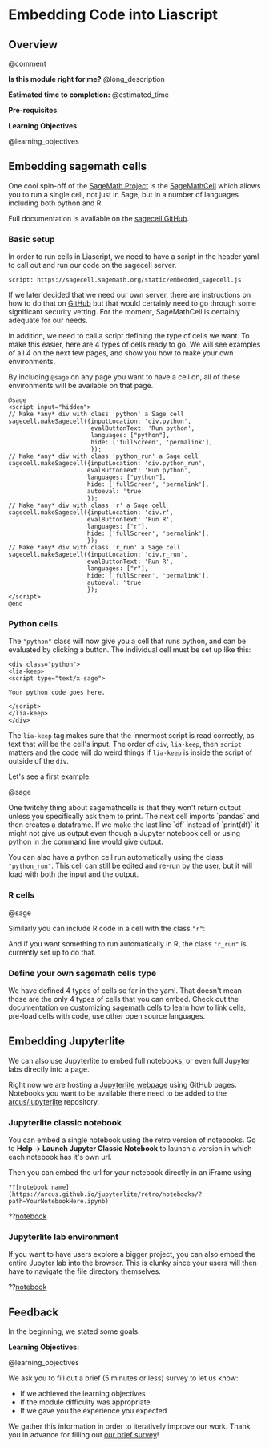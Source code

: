 <!--

author:   Elizabeth Drellich, Meredith Lee, and Rose Hartman
email:    drelliche@chop.edu
version:  0.0.1
module_template_version: 2.0.0
language: en
narrator: UK English Female
title: Embedding code into Liascript
comment:  This is a place to figure out how to embed code into a Liascript module.
long_description: Do you want to include python code in your module?

@learning_objectives  

After completion of this module, learners will be able to:

- Embed individual cells
- Link individual embedded cells
- Embed Jupyter notebooks
- Embed Jupyterlite labs.

@end

link:  https://chop-dbhi-arcus-education-website-assets.s3.amazonaws.com/css/styles.css

script: https://kit.fontawesome.com/83b2343bd4.js

script: https://sagecell.sagemath.org/static/embedded_sagecell.js

@sage
<script input="hidden">
// Make *any* div with class 'compute' a Sage cell
sagecell.makeSagecell({inputLocation: 'div.compute',
                       evalButtonText: 'Evaluate'});
// Make *any* div with class 'python' a Sage cell
sagecell.makeSagecell({inputLocation: 'div.python',
                       evalButtonText: 'Run python',
                       languages: ["python"],
                       hide: ['fullScreen', 'permalink'],
                       });
// Make *any* div with class 'python_run' a Sage cell
sagecell.makeSagecell({inputLocation: 'div.python_run',
                      evalButtonText: 'Run python',
                      languages: ["python"],
                      hide: ['fullScreen', 'permalink'],
                      autoeval: 'true'
                      });
// Make *any* div with class 'r' a Sage cell
sagecell.makeSagecell({inputLocation: 'div.r',
                      evalButtonText: 'Run R',
                      languages: ["r"],
                      hide: ['fullScreen', 'permalink'],
                      });
// Make *any* div with class 'r_run' a Sage cell
sagecell.makeSagecell({inputLocation: 'div.r_run',
                      evalButtonText: 'Run R',
                      languages: ["r"],
                      hide: ['fullScreen', 'permalink'],
                      autoeval: 'true'
                      });
</script>
@end

-->
# Embedding Code into Liascript
<div class = "overview">

## Overview
@comment

**Is this module right for me?** @long_description

**Estimated time to completion:** @estimated_time

**Pre-requisites**

**Learning Objectives**

@learning_objectives

</div>

## Embedding sagemath cells

One cool spin-off of the [SageMath Project](https://www.sagemath.org) is the [SageMathCell](https://sagecell.sagemath.org) which allows you to run a single cell, not just in Sage, but in a number of languages including both python and R.

Full documentation is available on the [sagecell GitHub](https://github.com/sagemath/sagecell).

### Basic setup

In order to run cells in Liascript, we need to have a script in the header yaml to call out and run our code on the sagecell server.

```
script: https://sagecell.sagemath.org/static/embedded_sagecell.js
```

If we later decided that we need our own server, there are instructions on how to do that on [GitHub](https://github.com/sagemath/sagecell) but that would certainly need to go through some significant security vetting. For the moment, SageMathCell is certainly adequate for our needs.

In addition, we need to call a script defining the type of cells we want. To make this easier, here are 4 types of cells ready to go. We will see examples of all 4 on the next few pages, and show you how to make your own environments.

By including `@sage` on any page you want to have a cell on, all of these environments will be available on that page.

```
@sage
<script input="hidden">
// Make *any* div with class 'python' a Sage cell
sagecell.makeSagecell({inputLocation: 'div.python',
                       evalButtonText: 'Run python',
                       languages: ["python"],
                       hide: ['fullScreen', 'permalink'],
                       });
// Make *any* div with class 'python_run' a Sage cell
sagecell.makeSagecell({inputLocation: 'div.python_run',
                      evalButtonText: 'Run python',
                      languages: ["python"],
                      hide: ['fullScreen', 'permalink'],
                      autoeval: 'true'
                      });
// Make *any* div with class 'r' a Sage cell
sagecell.makeSagecell({inputLocation: 'div.r',
                      evalButtonText: 'Run R',
                      languages: ["r"],
                      hide: ['fullScreen', 'permalink'],
                      });
// Make *any* div with class 'r_run' a Sage cell
sagecell.makeSagecell({inputLocation: 'div.r_run',
                      evalButtonText: 'Run R',
                      languages: ["r"],
                      hide: ['fullScreen', 'permalink'],
                      autoeval: 'true'
                      });
</script>
@end
```

### Python cells

The `"python"` class will now give you a cell that runs python, and can be evaluated by clicking a button. The individual cell must be set up like this:

```
<div class="python">
<lia-keep>
<script type="text/x-sage">

Your python code goes here.

</script>
</lia-keep>
</div>
```

The `lia-keep` tag makes sure that the innermost script is read correctly, as text that will be the cell's input. The order of `div`, `lia-keep`, then `script` matters and the code will do weird things if `lia-keep` is inside the script of outside of the `div`.

Let's see a first example:

@sage
<div class="python">
<lia-keep>
<script type="text/x-sage">

1+2  # this line will compute but not return output

print(3+4) #but this line will return output

</script>
</lia-keep>
</div>

<div class = "warning">
One twitchy thing about sagemathcells is that they won't return output unless you specifically ask them to print. The next cell imports `pandas` and then creates a dataframe. If we make the last line `df` instead of `print(df)` it might not give us output even though a Jupyter notebook cell or using python in the command line would give output.
</div>


<div class="python">
<lia-keep>
<script type="text/x-sage">
import pandas as pd
d = {'col1': [1, 2], 'col2': [3, 4]};
df = pd.DataFrame(data=d);
print(df)
</script>
</lia-keep>
</div>

You can also have a python cell run automatically using the class `"python_run"`. This cell can still be edited and re-run by the user, but it will load with both the input and the output.

<div class="python_run">
<lia-keep>
<script type="text/x-sage">
import numpy as np
a = np.arange(15).reshape(3, 5)
print(a.transpose())
</script>
</lia-keep>
</div>


### R cells
@sage

Similarly you can include R code in a cell with the class `"r"`:

<div class="r">
<lia-keep>
<script type="text/x-sage">
# R Program to find the multiplicationtable (from 1 to 10)
# take input from the user
num = 7
# use for loop to iterate 10 times
for(i in 1:10) {
print(paste(num,'x', i, '=', num*i))
}
</script>
</lia-keep>
</div>

And if you want something to run automatically in R, the class `"r_run"` is currently set up to do that.

<div class="r_run">
<lia-keep>
<script type="text/x-sage">
# Program to check if the input number is prime or not
# take input from the user
for(num in 1:20){
flag = 0
# prime numbers are greater than 1
if(num > 1) {
# check for factors
flag = 1
for(i in 2:20) {
if ((num %% i) == 0) {
flag = 0
break
}
}
}
if(num == 2)    flag = 1
if(flag == 1) {
print(paste(num,"is a prime number"))
} else {
print(paste(num,"is not a prime number"))
}
}
</script>
</lia-keep>
</div>

### Define your own sagemath cells type

We have defined 4 types of cells so far in the yaml. That doesn't mean those are the only 4 types of cells that you can embed. Check out the documentation on [customizing sagemath cells](https://github.com/sagemath/sagecell/blob/master/doc/embedding.rst) to learn how to link cells, pre-load cells with code, use other open source languages.

## Embedding Jupyterlite

We can also use Jupyterlite to embed full notebooks, or even full Jupyter labs directly into a page.

Right now we are hosting a [Jupyterlite webpage](https://arcus.github.io/jupyterlite/) using GitHub pages. Notebooks you want to be available there need to be added to the [arcus/jupyterlite](https://github.com/arcus/jupyterlite) repository.
### Jupyterlite classic notebook
You can embed a single notebook using the retro version of notebooks. Go to **Help -> Launch Jupyter Classic Notebook** to launch a version in which each notebook has it's own url.

Then you can embed the url for your notebook directly in an iFrame using

```
??[notebook name](https://arcus.github.io/jupyterlite/retro/notebooks/?path=YourNotebookHere.ipynb)
```

??[notebook](https://arcus.github.io/jupyterlite/retro/notebooks/?path=p5.ipynb)

### Jupyterlite lab environment

If you want to have users explore a bigger project, you can also embed the entire Jupyter lab into the browser. This is clunky since your users will then have to navigate the file directory themselves.

??[notebook](https://arcus.github.io/jupyterlite/lab/index.html)

## Feedback

In the beginning, we stated some goals.

**Learning Objectives:**

@learning_objectives

We ask you to fill out a brief (5 minutes or less) survey to let us know:

* If we achieved the learning objectives
* If the module difficulty was appropriate
* If we gave you the experience you expected

We gather this information in order to iteratively improve our work.  Thank you in advance for filling out [our brief survey](https://redcap.chop.edu/surveys/?s=KHTXCXJJ93&module_name=%22Transform+Data+with+Pandas%22)!
